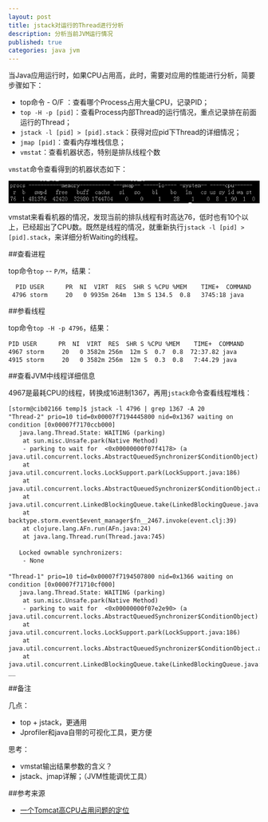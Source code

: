 ```yaml
---
layout: post
title: jstack对运行的Thread进行分析
description: 分析当前JVM运行情况
published: true
categories: java jvm
---
```



当Java应用运行时，如果CPU占用高，此时，需要对应用的性能进行分析，简要步骤如下：

* top命令 - O/F ：查看哪个Process占用大量CPU，记录PID；
* `top -H -p [pid]`：查看Process内部Thread的运行情况，重点记录排在前面运行的Thread；
* `jstack -l [pid] > [pid].stack`：获得对应pid下Thread的详细情况；
* `jmap [pid]`：查看内存堆栈信息；
* `vmstat`：查看机器状态，特别是排队线程个数

`vmstat`命令查看得到的机器状态如下：

![](/images/jstack-thread-analysis/vmstat.png)

vmstat来看看机器的情况，发现当前的排队线程有时高达76，低时也有10个以上，已经超出了CPU数。既然是线程的情况，就重新执行`jstack -l [pid] > [pid].stack`，来详细分析Waiting的线程。

##查看进程

top命令`top` -- `P/M`，结果：

	  PID USER      PR  NI  VIRT  RES  SHR S %CPU %MEM    TIME+  COMMAND                                                                   
	 4796 storm     20   0 9935m 264m  13m S 134.5  0.8   3745:18 java  

##参看线程

top命令`top -H -p 4796`，结果：

	PID USER      PR  NI  VIRT  RES  SHR S %CPU %MEM    TIME+  COMMAND                                                                     
	4967 storm     20   0 3582m 256m  12m S  0.7  0.8  72:37.82 java
	4915 storm     20   0 3582m 256m  12m S  0.3  0.8   7:44.29 java      

	
##查看JVM中线程详细信息

4967是最耗CPU的线程，转换成16进制1367，再用`jstack`命令查看线程堆栈：

	[storm@cib02166 temp]$ jstack -l 4796 | grep 1367 -A 20 
	"Thread-2" prio=10 tid=0x00007f7194445800 nid=0x1367 waiting on condition [0x00007f7170ccb000]
	   java.lang.Thread.State: WAITING (parking)
		at sun.misc.Unsafe.park(Native Method)
		- parking to wait for  <0x00000000f07f4178> (a java.util.concurrent.locks.AbstractQueuedSynchronizer$ConditionObject)
		at java.util.concurrent.locks.LockSupport.park(LockSupport.java:186)
		at java.util.concurrent.locks.AbstractQueuedSynchronizer$ConditionObject.await(AbstractQueuedSynchronizer.java:2043)
		at java.util.concurrent.LinkedBlockingQueue.take(LinkedBlockingQueue.java:442)
		at backtype.storm.event$event_manager$fn__2467.invoke(event.clj:39)
		at clojure.lang.AFn.run(AFn.java:24)
		at java.lang.Thread.run(Thread.java:745)

	   Locked ownable synchronizers:
		- None

	"Thread-1" prio=10 tid=0x00007f7194507800 nid=0x1366 waiting on condition [0x00007f71710cf000]
	   java.lang.Thread.State: WAITING (parking)
		at sun.misc.Unsafe.park(Native Method)
		- parking to wait for  <0x00000000f07e2e90> (a java.util.concurrent.locks.AbstractQueuedSynchronizer$ConditionObject)
		at java.util.concurrent.locks.LockSupport.park(LockSupport.java:186)
		at java.util.concurrent.locks.AbstractQueuedSynchronizer$ConditionObject.await(AbstractQueuedSynchronizer.java:2043)
		at java.util.concurrent.LinkedBlockingQueue.take(LinkedBlockingQueue.java:442)  __
	

##备注

几点：

* top + jstack，更通用
* Jprofiler和java自带的可视化工具，更方便










思考：

* vmstat输出结果参数的含义？
* jstack、jmap详解；（JVM性能调优工具）














##参考来源

* [一个Tomcat高CPU占用问题的定位][一个Tomcat高CPU占用问题的定位]















[NingG]:    http://ningg.github.com  "NingG"

[一个Tomcat高CPU占用问题的定位]:		http://www.jmatrix.org/java/771.html









